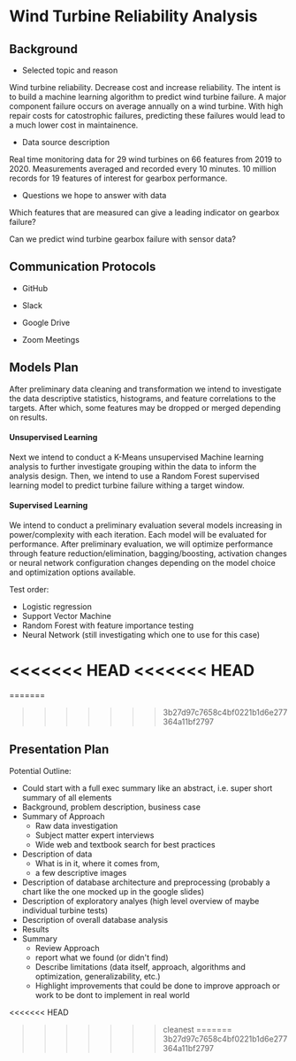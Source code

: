 # Wind Turbine Reliability Analysis

## Background

* Selected topic and reason


Wind turbine reliability. Decrease cost and increase reliability. The intent is to build a machine learning algorithm to predict wind turbine failure. A major component failure occurs on average annually on a wind turbine. With high repair costs for catostrophic failures, predicting these failures would lead to a much lower cost in maintainence. 

* Data source description

Real time monitoring data for 29 wind turbines on 66 features from 2019 to 2020. Measurements averaged and recorded every 10 minutes. 10 million records for 19 features of interest for gearbox performance. 

* Questions we hope to answer with data 

Which features that are measured can give a leading indicator on gearbox failure?

Can we predict wind turbine gearbox failure with sensor data?

## Communication Protocols 

* GitHub

* Slack

* Google Drive

* Zoom Meetings 


## Models Plan
After preliminary data cleaning and transformation we intend to investigate the data descriptive statistics, histograms, and feature correlations to the targets. After which, some features may be dropped or merged depending on results. 

#### Unsupervised Learning
Next we intend to conduct a K-Means unsupervised Machine learning analysis to further investigate grouping within the data to inform the analysis design. Then, we intend to use a Random Forest supervised learning model to predict turbine failure withing a target window. 

#### Supervised Learning
We intend to conduct a preliminary evaluation several models increasing in power/complexity with each iteration. Each model will be evaluated for performance. After preliminary evaluation, we will optimize performance through feature reduction/elimination, bagging/boosting, activation changes or neural network configuration changes depending on the model choice and optimization options available. 

Test order:
  * Logistic regression
  * Support Vector Machine
  * Random Forest with feature importance testing
  * Neural Network (still investigating which one to use for this case)

 
<<<<<<< HEAD
<<<<<<< HEAD
=======
=======
>>>>>>> 3b27d97c7658c4bf0221b1d6e277364a11bf2797
 ## Presentation Plan
 Potential Outline:
   * Could start with a full exec summary like an abstract, i.e. super short summary of all elements
   * Background, problem description, business case
   * Summary of  Approach
       * Raw data investigation
       * Subject matter expert interviews
       * Wide web and textbook search for best practices
   * Description of data
       * What is in it, where it comes from, 
       * a few descriptive images
   * Description of database architecture and preprocessing (probably a chart like the one mocked up in the google slides)
   * Description of exploratory analyes (high level overview of maybe individual turbine tests)
   * Description of overall database analysis 
   * Results
   * Summary
       * Review Approach
       * report what we found (or didn't find)
       * Describe limitations (data itself, approach, algorithms and optimization, generalizability, etc.)
       * Highlight improvements that could be done to improve approach or work to be dont to implement in real world
       
       
 
 
 
 
 
 
 
 
 
 
 
 
<<<<<<< HEAD
>>>>>>> cleanest
=======
>>>>>>> 3b27d97c7658c4bf0221b1d6e277364a11bf2797


